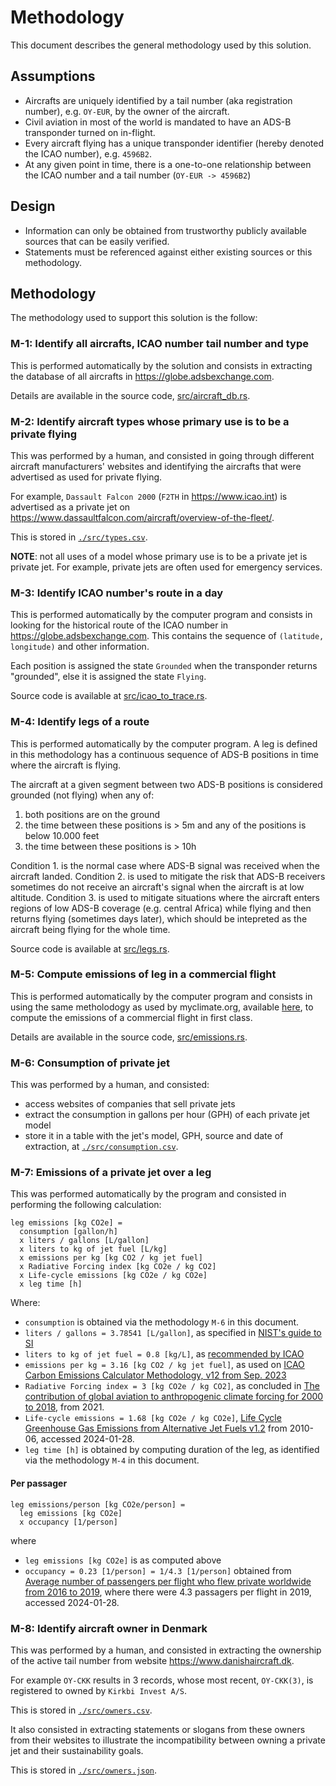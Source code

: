 # Methodology

This document describes the general methodology used by this solution.

## Assumptions

* Aircrafts are uniquely identified by a tail number (aka registration number), e.g.
  `OY-EUR`, by the owner of the aircraft.
* Civil aviation in most of the world is mandated to have an ADS-B transponder turned on in-flight.
* Every aircraft flying has a unique transponder identifier (hereby denoted the ICAO number),
  e.g. `4596B2`.
* At any given point in time, there is a one-to-one relationship between the ICAO number and a tail number (`OY-EUR -> 4596B2`)

## Design

* Information can only be obtained from trustworthy publicly available sources that can
be easily verified.
* Statements must be referenced against either existing sources or this methodology.

## Methodology

The methodology used to support this solution is the follow:

### M-1: Identify all aircrafts, ICAO number tail number and type

This is performed automatically by the solution and consists
in extracting the database of all aircrafts in https://globe.adsbexchange.com.

Details are available in the source code, [src/aircraft_db.rs](./src/aircraft_db.rs).

### M-2: Identify aircraft types whose primary use is to be a private flying

This was performed by a human, and consisted in going through different aircraft
manufacturers' websites and identifying the aircrafts that were advertised as used
for private flying.

For example, `Dassault Falcon 2000` (`F2TH` in https://www.icao.int) is advertised as a
private jet on https://www.dassaultfalcon.com/aircraft/overview-of-the-fleet/.

This is stored in [`./src/types.csv`](./src/types.csv).

**NOTE**: not all uses of a model whose primary use is to be a private jet is
private jet. For example, private jets are often used for emergency services.

### M-3: Identify ICAO number's route in a day

This is performed automatically by the computer program and consists in looking for
the historical route of the ICAO number in https://globe.adsbexchange.com.
This contains the sequence of `(latitude, longitude)` and other information.

Each position is assigned the state `Grounded` when
the transponder returns "grounded", else it is assigned the state `Flying`.

Source code is available at [src/icao_to_trace.rs](./src/icao_to_trace.rs).

### M-4: Identify legs of a route

This is performed automatically by the computer program. A leg is defined in this methodology
has a continuous sequence of ADS-B positions in time where the aircraft is flying.

The aircraft at a given segment between two ADS-B positions is considered grounded (not flying) when any of:
1. both positions are on the ground
2. the time between these positions is > 5m and any of the positions is below 10.000 feet
3. the time between these positions is > 10h

Condition 1. is the normal case where ADS-B signal was received when the aircraft landed. 
Condition 2. is used to mitigate the risk that ADS-B receivers sometimes
do not receive an aircraft's signal when the aircraft is at low altitude.
Condition 3. is used to mitigate situations where the aircraft enters regions
of low ADS-B coverage (e.g. central Africa) while flying and then returns flying
(sometimes days later), which should be intepreted as the aircraft being flying for the whole
time.

Source code is available at [src/legs.rs](./src/legs.rs).

### M-5: Compute emissions of leg in a commercial flight

This is performed automatically by the computer program and consists in using the same
metholodogy as used by myclimate.org, available [here](https://www.myclimate.org/en/information/about-myclimate/downloads/flight-emission-calculator/), to compute the emissions of a commercial
flight in first class.

Details are available in the source code, [src/emissions.rs](./src/emissions.rs).

### M-6: Consumption of private jet

This was performed by a human, and consisted:
* access websites of companies that sell private jets
* extract the consumption in gallons per hour (GPH) of each private jet model
* store it in a table with the jet's model, GPH, source and date of extraction, at [`./src/consumption.csv`](./src/consumption.csv).

### M-7: Emissions of a private jet over a leg

This was performed automatically by the program and consisted in performing the
following calculation:

```
leg emissions [kg CO2e] = 
  consumption [gallon/h]
  x liters / gallons [L/gallon]
  x liters to kg of jet fuel [L/kg]
  x emissions per kg [kg CO2 / kg jet fuel]
  x Radiative Forcing index [kg CO2e / kg CO2]
  x Life-cycle emissions [kg CO2e / kg CO2e]
  x leg time [h]
```

Where:

* `consumption` is obtained via the methodology `M-6` in this document.
* `liters / gallons = 3.78541 [L/gallon]`, as specified in [NIST's guide to SI](https://nvlpubs.nist.gov/nistpubs/Legacy/SP/nistspecialpublication811e2008.pdf)
* `liters to kg of jet fuel = 0.8 [kg/L]`, as [recommended by ICAO](https://data.icao.int/newDataPlus/content/docs/glossary.pdf)
* `emissions per kg = 3.16 [kg CO2 / kg jet fuel]`, as used on [ICAO Carbon Emissions Calculator Methodology, v12 from Sep. 2023](https://applications.icao.int/icec/Methodology%20ICAO%20Carbon%20Calculator_v12-2023.pdf)
* `Radiative Forcing index = 3 [kg CO2e / kg CO2]`, as concluded in [The contribution of global aviation to anthropogenic climate forcing for 2000 to 2018](https://www.sciencedirect.com/science/article/pii/S1352231020305689), from 2021.
* `Life-cycle emissions = 1.68 [kg CO2e / kg CO2e]`, [Life Cycle Greenhouse Gas Emissions from Alternative Jet Fuels v1.2](https://web.mit.edu/aeroastro/partner/reports/proj28/partner-proj28-2010-001.pdf) from 2010-06, accessed 2024-01-28.
* `leg time [h]` is obtained by computing duration of the leg, as identified via the methodology `M-4` in this document.

#### Per passager

```
leg emissions/person [kg CO2e/person] =
  leg emissions [kg CO2e]
  x occupancy [1/person]
```

where
* `leg emissions [kg CO2e]` is as computed above
* `occupancy = 0.23 [1/person] = 1/4.3 [1/person]` obtained from [Average number of passengers per flight who flew private worldwide from 2016 to 2019](https://www.statista.com/statistics/1171518/private-jet-per-flight/), where there were 4.3 passagers per flight in 2019, accessed 2024-01-28.

### M-8: Identify aircraft owner in Denmark

This was performed by a human, and consisted in extracting the ownership of the active
tail number from website https://www.danishaircraft.dk.

For example `OY-CKK` results in 3 records, whose most recent, `OY-CKK(3)`, is registered
to owned by `Kirkbi Invest A/S`.

This is stored in [`./src/owners.csv`](./src/owners.csv).

It also consisted in extracting statements or slogans from these owners from their websites
to illustrate the incompatibility between owning a private jet and their sustainability goals.

This is stored in [`./src/owners.json`](./src/owners.json).
